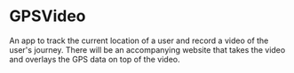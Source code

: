 # GPSVideo

An app to track the current location of a user and record a video of the user's journey. 
There will be an accompanying website that takes the video and overlays the GPS data on top of the video.
